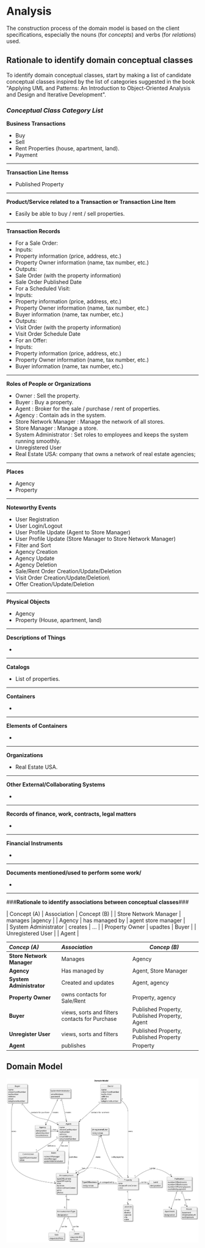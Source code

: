# Analysis

The construction process of the domain model is based on the client specifications, especially the nouns (for _concepts_) and verbs (for _relations_) used. 

## Rationale to identify domain conceptual classes ##
To identify domain conceptual classes, start by making a list of candidate conceptual classes inspired by the list of categories suggested in the book "Applying UML and Patterns: An Introduction to Object-Oriented Analysis and Design and Iterative Development". 


### _Conceptual Class Category List_ ###

**Business Transactions**

* Buy 
* Sell 
* Rent Properties (house, apartment, land). 
* Payment

---

**Transaction Line Itemss**

* Published Property

---

**Product/Service related to a Transaction or Transaction Line Item**

*  Easily be able to buy / rent / sell properties.

---


**Transaction Records**

* For a Sale Order:
* Inputs:
* Property information (price, address, etc.)
* Property Owner information (name, tax number, etc.)
* Outputs:
* Sale Order (with the property information)
* Sale Order Published Date 
* For a Scheduled Visit:
* Inputs:
* Property information (price, address, etc.)
* Property Owner information (name, tax number, etc.)
* Buyer information (name, tax number, etc.)
* Outputs:
* Visit Order (with the property information)
* Visit Order Schedule Date 
* For an Offer:
* Inputs:
* Property information (price, address, etc.)
* Property Owner information (name, tax number, etc.)
* Buyer information (name, tax number, etc.)


---  


**Roles of People or Organizations**

* Owner : Sell the property. 
* Buyer : Buy a property. 
* Agent : Broker for the sale / purchase / rent of properties. 
* Agency : Contain ads in the system. 
* Store Network Manager : Manage the network of all stores. 
* Store Manager : Manage a store. 
* System Administrator : Set roles to employees and keeps the system running smoothly. 
* Unregistered User
* Real Estate USA: company that owns a network of real estate agencies;
---


**Places**

*  Agency 
* Property

---

**Noteworthy Events**

* User Registration
* User Login/Logout
* User Profile Update (Agent to Store Manager)
* User Profile Update (Store Manager to Store Network Manager)
* Filter and Sort
* Agency Creation
* Agency Update
* Agency Deletion
* Sale/Rent Order Creation/Update/Deletion
* Visit Order Creation/Update/Deletion\
* Offer Creation/Update/Deletion
---

**Physical Objects**

* Agency 
* Property (House, apartment, land)

---

**Descriptions of Things**

*  

---

**Catalogs**

*  List of properties.

---

**Containers**

*
---

**Elements of Containers**

*
---

**Organizations**

*  Real Estate USA.

---
**Other External/Collaborating Systems**

*  

---

**Records of finance, work, contracts, legal matters**

* 

---

**Financial Instruments**

*  

---

**Documents mentioned/used to perform some work/**

* 
---


###**Rationale to identify associations between conceptual classes**###

| Concept (A) 		            |  Association   	            |  Concept (B)                  |
| Store Network Manager	   		|  manages		                |agency                         |
| Agency  	                    |  has managed by 		 	    | agent store manager           |            
| System Administrator  	    |  creates    		 	            | ...                           |
| Property Owner                | upadtes
| Buyer                         |
| Unregistered User             |
| Agent                         |

| **_Concep (A)_**          | **_Association_**                              | **_Concep (B)_**                              |
|:--------------------------|:-----------------------------------------------|-----------------------------------------------|
| **Store Network Manager** | Manages                                        | Agency                                        |
| **Agency**                | Has managed by                                 | Agent, Store Manager                          |
| **System Administrator**  | Created and updates                            | Agent, agency                                 |
| **Property Owner**        | owns contacts for Sale/Rent                    | Property, agency                              |
| **Buyer**                 | views, sorts and filters contacts for Purchase | Published Property, Published Property, Agent |
| **Unregister User**       | views, sorts and filters                       | Published Property, Published Property        |
| **Agent**                 | publishes                                      | Property                                      |



## Domain Model

![Domain Model](svg/project-domain-model.svg)



